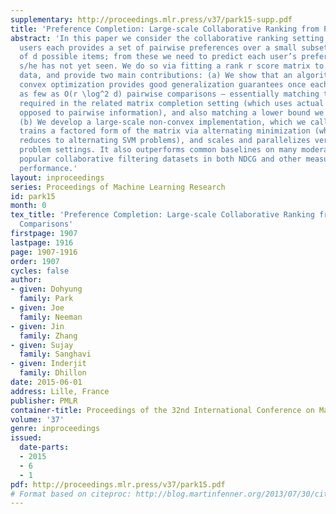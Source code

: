 ```yaml
---
supplementary: http://proceedings.mlr.press/v37/park15-supp.pdf
title: 'Preference Completion: Large-scale Collaborative Ranking from Pairwise Comparisons'
abstract: 'In this paper we consider the collaborative ranking setting: a pool of
  users each provides a set of pairwise preferences over a small subset of the set
  of d possible items; from these we need to predict each user’s preferences for items
  s/he has not yet seen. We do so via fitting a rank r score matrix to the pairwise
  data, and provide two main contributions: (a) We show that an algorithm based on
  convex optimization provides good generalization guarantees once each user provides
  as few as O(r \log^2 d) pairwise comparisons — essentially matching the sample complexity
  required in the related matrix completion setting (which uses actual numerical as
  opposed to pairwise information), and also matching a lower bound we establish here.
  (b) We develop a large-scale non-convex implementation, which we call AltSVM, which
  trains a factored form of the matrix via alternating minimization (which we show
  reduces to alternating SVM problems), and scales and parallelizes very well to large
  problem settings. It also outperforms common baselines on many moderately large
  popular collaborative filtering datasets in both NDCG and other measures of ranking
  performance.'
layout: inproceedings
series: Proceedings of Machine Learning Research
id: park15
month: 0
tex_title: 'Preference Completion: Large-scale Collaborative Ranking from Pairwise
  Comparisons'
firstpage: 1907
lastpage: 1916
page: 1907-1916
order: 1907
cycles: false
author:
- given: Dohyung
  family: Park
- given: Joe
  family: Neeman
- given: Jin
  family: Zhang
- given: Sujay
  family: Sanghavi
- given: Inderjit
  family: Dhillon
date: 2015-06-01
address: Lille, France
publisher: PMLR
container-title: Proceedings of the 32nd International Conference on Machine Learning
volume: '37'
genre: inproceedings
issued:
  date-parts:
  - 2015
  - 6
  - 1
pdf: http://proceedings.mlr.press/v37/park15.pdf
# Format based on citeproc: http://blog.martinfenner.org/2013/07/30/citeproc-yaml-for-bibliographies/
---
```

